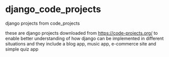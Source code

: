 # django_code_projects
django projects from code_projects

these are django projects downloaded from https://code-projects.org/ 
to enable better understanding of how django can be implemented in 
different situations
and they include a blog app, music app, e-commerce site and simple quiz app

